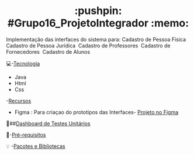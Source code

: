  <h1 align="center">:pushpin: #Grupo16_ProjetoIntegrador :memo: </h1> 

Implementação das interfaces do sistema para: 
Cadastro de Pessoa Física ​
Cadastro de Pessoa Jurídica ​
Cadastro de Professores ​
Cadastro de Fornecedores ​
Cadastro de Alunos

:computer:-[Tecnologia](#tecnologia)

 - Java
 - Html
 - Css
 
-[Recursos](#recursos)
- Figma : Para criaçao do prototipos das Interfaces- <a href="https://www.figma.com/file/EhMbLV4CByms0ZpSe4zpAO/Projeto---Senac?type=design&node-id=0%3A1&mode=design&t=VPjN8xtn9xy28rfG-1">Projeto no Figma</a>


:test_tube:##[Dashboard de Testes Unitários](#dashboard)




:triangular_flag_on_post:-[Pré-requisitos](#pré-requisitos)



:bulb:
-[Pacotes e Bibliotecas](#Pacotes-e-Bibliotecas)
